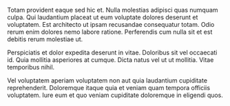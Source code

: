 Totam provident eaque sed hic et. Nulla molestias adipisci quas numquam culpa. Qui laudantium placeat ut eum voluptate dolores deserunt et voluptatem. Est architecto ut ipsam recusandae consequatur totam. Odio rerum enim dolores nemo labore ratione. Perferendis cum nulla sit et est debitis rerum molestiae ut.
 Perspiciatis et dolor expedita deserunt in vitae. Doloribus sit vel occaecati id. Quia mollitia asperiores at cumque. Dicta natus vel ut ut mollitia. Vitae temporibus nihil.
 Vel voluptatem aperiam voluptatem non aut quia laudantium cupiditate reprehenderit. Doloremque itaque quia et veniam quam tempora officiis voluptatem. Iure eum et quo veniam cupiditate doloremque in eligendi quos.